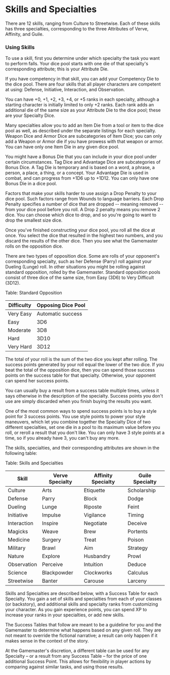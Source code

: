 # Skills and Specialties

There are 12 skills, ranging from Culture to
Streetwise. Each of these skills has three specialties, corresponding to
the three Attributes of Verve, Affinity, and Guile.

### Using Skills

To use a skill, first you determine under which specialty the task you
want to perform falls. Your dice pool starts with one die of that
specialty's corresponding attribute; this is your Attribute Die.

If you have competency in that skill, you can add your Competency Die to
the dice pool. There are four skills that all player characters are
competent at using: Defense, Initiative, Interaction, and Observation.

You can have +0, +1, +2, +3, +4, or +5 ranks in each specialty, although
a starting character is initially limited to only +2 ranks. Each rank
adds an additional die of the same size as your Attribute Die to the
dice pool; these are your Specialty Dice.

Many specialties allow you to add an Item Die from a tool or item to the
dice pool as well, as described under the separate listings for each
specialty. Weapon Dice and Armor Dice are subcategories of Item Dice;
you can only add a Weapon or Armor die if you have prowess with that
weapon or armor. You can have only one Item Die in any given dice pool.

You might have a Bonus Die that you can include in your dice pool under
certain circumstances. Tag Dice and Advantage Dice are subcategories of
Bonus Dice. A Tag Die is temporary and is based on a word, a phrase, a
person, a place, a thing, or a concept. Your Advantage Die is used in
combat, and can progress from +1D6 up to +1D12. You can only have one
Bonus Die in a dice pool.

Factors that make your skills harder to use assign a Drop Penalty to
your dice pool. Such factors range from Wounds to language barriers.
Each Drop Penalty specifies a number of dice that are dropped -- meaning
removed -- from your dice pool before you roll. A Drop 2 penalty means
you remove 2 dice. You can choose which dice to drop, and so you're
going to want to drop the smallest size dice.

Once you've finished constructing your dice pool, you roll all the dice
at once. You select the dice that resulted in the highest two numbers,
and you discard the results of the other dice. Then you see what the Gamemaster 
rolls on the opposition dice.

There are two types of opposition dice. Some are rolls of your
opponent's corresponding specialty, such as her Defense (Parry) roll
against your Dueling (Lunge) roll. In other situations you might be
rolling against standard opposition, rolled by the Gamemaster. Standard
opposition pools consist of three dice of the same size, from Easy (3D6)
to Very Difficult (3D12).

Table: Standard Opposition

| Difficulty | Opposing Dice Pool |
| ---------- | ------------------ |
| Very Easy  | Automatic success  |
| Easy       | 3D6                |
| Moderate   | 3D8                |
| Hard       | 3D10               |
| Very Hard  | 3D12               |

The total of your roll is the sum of the two dice you kept after
rolling. The success points generated by your roll equal the lower of
the two dice. If you beat the total of the opposition dice, then you can
spend those success points on the success table for that specialty.
Otherwise, your opponent can spend her success points.

You can usually buy a result from a success table multiple times, unless
it says otherwise in the description of the specialty. Success points
you don't use are simply discarded when you finish buying the results
you want.

One of the most common ways to spend success points is to buy a style
point for 3 success points. You use style points to power your style
maneuvers, which let you combine together the Specialty Dice of two
different specialties, set one die in a pool to its maximum value before
you roll, or reroll a result that you don't like. You can only have 3
style points at a time, so if you already have 3, you can't buy any
more.

The skills, specialties, and their corresponding attributes are shown in the following table:

Table: Skills and Specialties

| Skill       | Verve Specialty | Affinity Specialty | Guile Specialty |
| ----------- | --------------- | ------------------ | --------------- |
| Culture     | Arts            | Etiquette          | Scholarship     |
| Defense     | Parry           | Block              | Dodge           |
| Dueling     | Lunge           | Riposte            | Feint           |
| Initiative  | Impulse         | Vigilance          | Timing          |
| Interaction | Inspire         | Negotiate          | Deceive         |
| Magicks     | Weave           | Brew               | Portents        |
| Medicine    | Surgery         | Treat              | Poison          |
| Military    | Brawl           | Aim                | Strategy        |
| Nature      | Explore         | Husbandry          | Prowl           |
| Observation | Perceive        | Intuition          | Deduce          |
| Science     | Blackpowder     | Clockworks         | Calculus        |
| Streetwise  | Banter          | Carouse            | Larceny         |

Skills and Specialties are described below, with a Success Table for
each Specialty. You gain a set of skills and specialties from each of
your classes (or backstory), and additional skills and specialty ranks
from customizing your character. As you gain experience points, you can
spend XP to increase your ranks in your specialties, or add new skills.

The Success Tables that follow are meant to be a guideline for you and
the Gamemaster to determine what happens based on any given roll. They are not
meant to override the fictional narrative; a result can only happen if
it makes sense in the context of the story.

At the Gamemaster's discretion, a different table can be used for any Specialty
– or a result from any Success Table – for the price of one additional
Success Point. This allows for flexibility in player actions by
comparing against similar tasks, and using those results.

